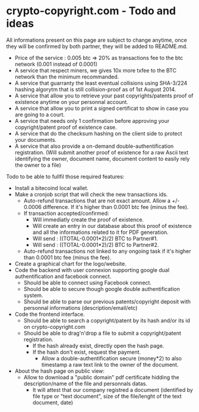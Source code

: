 crypto-copyright.com - Todo and ideas
====================

All informations present on this page are subject to change anytime, once they will be confirmed by both partner, they will be added to README.md.

- Price of the service : 0.005 btc => 20% as transactions fee to the btc network (0.001 instead of 0.0001)
- A service that respect miners, we gives 10x more txfee to the BTC network than the minimum recommanded.
- A service that guarranty the least eventual collisions using SHA-3/224 hashing algorytm that is still collision-proof as of 1st August 2014.
- A service that allow you to retrieve your past copyrights/patents proof of existence anytime on your personnal account.
- A service that allow you to print a signed certificat to show in case you are going to a court.
- A service that needs only 1 confirmation before approving your copyright/patent proof of existence case.
- A service that do the checksum hashing on the client side to protect your documents.
- A service that also provide a on-demand double-authentification registration. (Will submit another proof of existence for a raw Ascii text identifying the owner, document name, document content to easily rely the owner to a file)

Todo to be able to fullfil those required features:
- Install a bitecoind local wallet.
- Make a cronjob script that will check the new transactions ids.
  - Auto-refund transactions that are not exact amount. Allow a +/- 0.0006 difference. If it's higher than 0.0001 btc fee (minus the fee).
  - If transaction accepted/confirmed:
     - Will immediatly create the proof of existence.
	 - Will create an entry in our database about this proof of existence and all the informations related to it for PDF generation.
	 - Will send : ((TOTAL-0.0001*2)/2) BTC to Partner#1.
	 - Will send : ((TOTAL-0.0001*2)/2) BTC to Partner#2.
  - Auto-refund transactions not linked to any ongoing task if it's higher than 0.0001 btc fee (minus the fee).
- Create a graphical chart for the logo/website.
- Code the backend with user connexion supporting google dual authentification and facebook connect.
  - Should be able to connect using Facebook connect.
  - Should be able to secure though google double authentification system.
  - Should be able to parse our previous patents/copyright deposit with personnal informations (description/email/etc)
- Code the frontend interface.
  - Should be able to search a copyright/patent by its hash and/or its id on crypto-copyright.com
  - Should be able to drag'n'drop a file to submit a copyright/patent registration.
    - If the hash already exist, directly open the hash page.
	- If the hash don't exist, request the payment.
	  - Allow a double-authentification secure (money*2) to also timestamp a raw text link to the owner of the document.
- About the hash page on public view:
  - Allow to download a "public domain" pdf certificate hidding the description/name of the file and personnals datas.
    - It will attest that our company registred a document (identified by file type or "text document", size of the file/lenght of the text document, date)